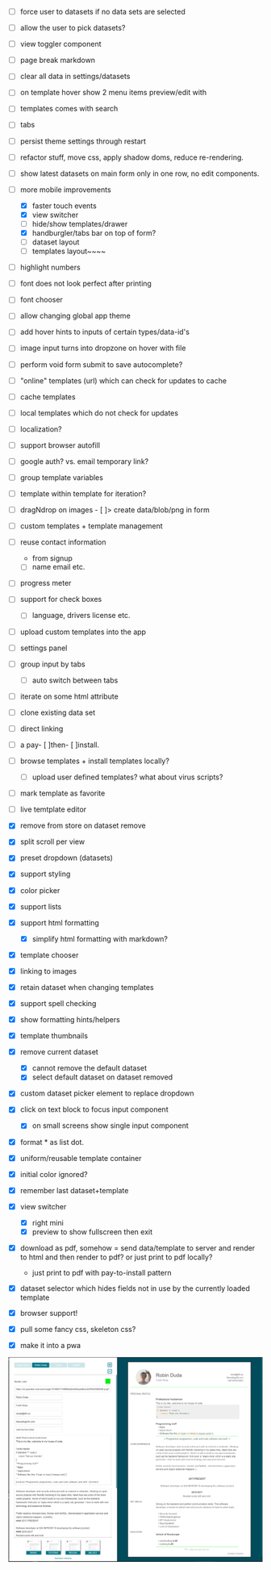 - [ ] force user to datasets if no data sets are selected
- [ ] allow the user to pick datasets?
- [ ] view toggler component
- [ ] page break markdown
- [ ] clear all data in settings/datasets
- [ ] on template hover show 2 menu items preview/edit with
- [ ] templates comes with search
- [ ] tabs
- [ ] persist theme settings through restart
- [ ] refactor stuff, move css, apply shadow doms, reduce re-rendering.
- [ ] show latest datasets on main form only in one row, no edit components.
- [ ] more mobile improvements
    - [x] faster touch events
    - [x] view switcher
    - [ ] hide/show templates/drawer
    - [x] handburgler/tabs bar on top of form?
    - [ ] dataset layout
    - [ ] templates layout~~~~
- [ ] highlight numbers
- [ ] font does not look perfect after printing
- [ ] font chooser
- [ ] allow changing global app theme
- [ ] add hover hints to inputs of certain types/data-id's
- [ ] image input turns into dropzone on hover with file
- [ ] perform void form submit to save autocomplete?
- [ ] "online" templates (url) which can check for updates to cache
- [ ] cache templates
- [ ] local templates which do not check for updates
- [ ] localization?
- [ ] support browser autofill
- [ ] google auth? vs. email temporary link?
- [ ] group template variables
- [ ] template within template for iteration?
- [ ] dragNdrop on images - [ ]> create data/blob/png in form
- [ ] custom templates + template management
- [ ] reuse contact information 
    + from signup
    - [ ] name email etc.
- [ ] progress meter
- [ ] support for check boxes
    - [ ] language, drivers license etc.
- [ ] upload custom templates into the app
- [ ] settings panel
- [ ] group input by tabs
    - [ ] auto switch between tabs
- [ ] iterate on some html attribute
- [ ] clone existing data set
- [ ] direct linking
- [ ] a pay- [ ]then- [ ]install.
- [ ] browse templates + install templates locally?
    - [ ] upload user defined templates? what about virus scripts?
- [ ] mark template as favorite
- [ ] live temtplate editor

- [x] remove from store on dataset remove
- [x] split scroll per view
- [x] preset dropdown (datasets)
- [x] support styling 
- [x] color picker
- [x] support lists
- [x] support html formatting
    - [x] simplify html formatting with markdown?
- [x] template chooser
- [x] linking to images
- [x] retain dataset when changing templates
- [x] support spell checking
- [x] show formatting hints/helpers
- [x] template thumbnails
- [x] remove current dataset
    - [x] cannot remove the default dataset
    - [x] select default dataset on dataset removed
- [x] custom dataset picker element to replace dropdown
- [x] click on text block to focus input component
    - [x] on small screens show single input component
- [x] format * as list dot.
- [x] uniform/reusable template container
- [x] initial color ignored?
- [x] remember last dataset+template
- [x] view switcher
    - [x] right mini
    - [x] preview to show fullscreen then exit
- [x] download as pdf, somehow = send data/template to server and render to html and then render to pdf? or just print to pdf locally?
    - just print to pdf with pay-to-install pattern
- [x] dataset selector which hides fields not in use by the currently loaded template
- [x] browser support!
- [x] pull some fancy css, skeleton css? 
- [x] make it into a pwa


![v5.png](./v5.png)